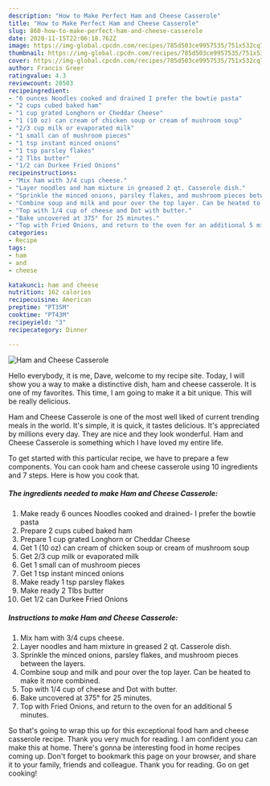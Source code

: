 ```yaml
---
description: "How to Make Perfect Ham and Cheese Casserole"
title: "How to Make Perfect Ham and Cheese Casserole"
slug: 860-how-to-make-perfect-ham-and-cheese-casserole
date: 2020-11-15T22:06:18.762Z
image: https://img-global.cpcdn.com/recipes/785d503ce9957535/751x532cq70/ham-and-cheese-casserole-recipe-main-photo.jpg
thumbnail: https://img-global.cpcdn.com/recipes/785d503ce9957535/751x532cq70/ham-and-cheese-casserole-recipe-main-photo.jpg
cover: https://img-global.cpcdn.com/recipes/785d503ce9957535/751x532cq70/ham-and-cheese-casserole-recipe-main-photo.jpg
author: Francis Greer
ratingvalue: 4.3
reviewcount: 20503
recipeingredient:
- "6 ounces Noodles cooked and drained I prefer the bowtie pasta"
- "2 cups cubed baked ham"
- "1 cup grated Longhorn or Cheddar Cheese"
- "1 (10 oz) can cream of chicken soup or cream of mushroom soup"
- "2/3 cup milk or evaporated milk"
- "1 small can of mushroom pieces"
- "1 tsp instant minced onions"
- "1 tsp parsley flakes"
- "2 Tlbs butter"
- "1/2 can Durkee Fried Onions"
recipeinstructions:
- "Mix ham with 3/4 cups cheese."
- "Layer noodles and ham mixture in greased 2 qt. Casserole dish."
- "Sprinkle the minced onions, parsley flakes, and mushroom pieces between the layers."
- "Combine soup and milk and pour over the top layer. Can be heated to make it more combined."
- "Top with 1/4 cup of cheese and Dot with butter."
- "Bake uncovered at 375° for 25 minutes."
- "Top with Fried Onions, and return to the oven for an additional 5 minutes."
categories:
- Recipe
tags:
- ham
- and
- cheese

katakunci: ham and cheese 
nutrition: 162 calories
recipecuisine: American
preptime: "PT35M"
cooktime: "PT43M"
recipeyield: "3"
recipecategory: Dinner

---
```



![Ham and Cheese Casserole](https://img-global.cpcdn.com/recipes/785d503ce9957535/751x532cq70/ham-and-cheese-casserole-recipe-main-photo.jpg)

Hello everybody, it is me, Dave, welcome to my recipe site. Today, I will show you a way to make a distinctive dish, ham and cheese casserole. It is one of my favorites. This time, I am going to make it a bit unique. This will be really delicious.



Ham and Cheese Casserole is one of the most well liked of current trending meals in the world. It's simple, it is quick, it tastes delicious. It's appreciated by millions every day. They are nice and they look wonderful. Ham and Cheese Casserole is something which I have loved my entire life.


To get started with this particular recipe, we have to prepare a few components. You can cook ham and cheese casserole using 10 ingredients and 7 steps. Here is how you cook that.

<!--inarticleads1-->

##### The ingredients needed to make Ham and Cheese Casserole:

1. Make ready 6 ounces Noodles cooked and drained- I prefer the bowtie pasta
1. Prepare 2 cups cubed baked ham
1. Prepare 1 cup grated Longhorn or Cheddar Cheese
1. Get 1 (10 oz) can cream of chicken soup or cream of mushroom soup
1. Get 2/3 cup milk or evaporated milk
1. Get 1 small can of mushroom pieces
1. Get 1 tsp instant minced onions
1. Make ready 1 tsp parsley flakes
1. Make ready 2 Tlbs butter
1. Get 1/2 can Durkee Fried Onions




<!--inarticleads2-->

##### Instructions to make Ham and Cheese Casserole:

1. Mix ham with 3/4 cups cheese.
1. Layer noodles and ham mixture in greased 2 qt. Casserole dish.
1. Sprinkle the minced onions, parsley flakes, and mushroom pieces between the layers.
1. Combine soup and milk and pour over the top layer. Can be heated to make it more combined.
1. Top with 1/4 cup of cheese and Dot with butter.
1. Bake uncovered at 375° for 25 minutes.
1. Top with Fried Onions, and return to the oven for an additional 5 minutes.




So that's going to wrap this up for this exceptional food ham and cheese casserole recipe. Thank you very much for reading. I am confident you can make this at home. There's gonna be interesting food in home recipes coming up. Don't forget to bookmark this page on your browser, and share it to your family, friends and colleague. Thank you for reading. Go on get cooking!
